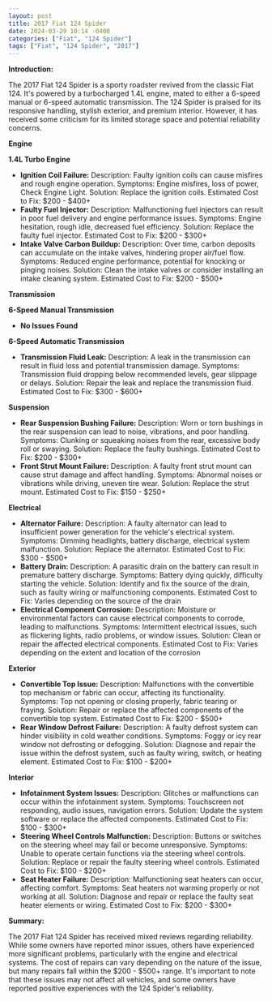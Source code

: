 ```yaml
---
layout: post
title: 2017 Fiat 124 Spider
date: 2024-03-29 10:14 -0400
categories: ["Fiat", "124 Spider"]
tags: ["Fiat", "124 Spider", "2017"]
---
```

**Introduction:**

The 2017 Fiat 124 Spider is a sporty roadster revived from the classic Fiat 124. It's powered by a turbocharged 1.4L engine, mated to either a 6-speed manual or 6-speed automatic transmission. The 124 Spider is praised for its responsive handling, stylish exterior, and premium interior. However, it has received some criticism for its limited storage space and potential reliability concerns.

**Engine**

**1.4L Turbo Engine**

* **Ignition Coil Failure:** Description: Faulty ignition coils can cause misfires and rough engine operation. Symptoms: Engine misfires, loss of power, Check Engine Light. Solution: Replace the ignition coils. Estimated Cost to Fix: $200 - $400+
* **Faulty Fuel Injector:** Description: Malfunctioning fuel injectors can result in poor fuel delivery and engine performance issues. Symptoms: Engine hesitation, rough idle, decreased fuel efficiency. Solution: Replace the faulty fuel injector. Estimated Cost to Fix: $200 - $300+
* **Intake Valve Carbon Buildup:** Description: Over time, carbon deposits can accumulate on the intake valves, hindering proper air/fuel flow. Symptoms: Reduced engine performance, potential for knocking or pinging noises. Solution: Clean the intake valves or consider installing an intake cleaning system. Estimated Cost to Fix: $200 - $500+

**Transmission**

**6-Speed Manual Transmission**
* **No Issues Found**

**6-Speed Automatic Transmission**
* **Transmission Fluid Leak:** Description: A leak in the transmission can result in fluid loss and potential transmission damage. Symptoms: Transmission fluid dropping below recommended levels, gear slippage or delays. Solution: Repair the leak and replace the transmission fluid. Estimated Cost to Fix: $300 - $600+

**Suspension**

* **Rear Suspension Bushing Failure:** Description: Worn or torn bushings in the rear suspension can lead to noise, vibrations, and poor handling. Symptoms: Clunking or squeaking noises from the rear, excessive body roll or swaying. Solution: Replace the faulty bushings. Estimated Cost to Fix: $200 - $300+
* **Front Strut Mount Failure:** Description: A faulty front strut mount can cause strut damage and affect handling. Symptoms: Abnormal noises or vibrations while driving, uneven tire wear. Solution: Replace the strut mount. Estimated Cost to Fix: $150 - $250+

**Electrical**

* **Alternator Failure:** Description: A faulty alternator can lead to insufficient power generation for the vehicle's electrical system. Symptoms: Dimming headlights, battery discharge, electrical system malfunction. Solution: Replace the alternator. Estimated Cost to Fix: $300 - $500+
* **Battery Drain:** Description: A parasitic drain on the battery can result in premature battery discharge. Symptoms: Battery dying quickly, difficulty starting the vehicle. Solution: Identify and fix the source of the drain, such as faulty wiring or malfunctioning components. Estimated Cost to Fix: Varies depending on the source of the drain
* **Electrical Component Corrosion:** Description: Moisture or environmental factors can cause electrical components to corrode, leading to malfunctions. Symptoms: Intermittent electrical issues, such as flickering lights, radio problems, or window issues. Solution: Clean or repair the affected electrical components. Estimated Cost to Fix: Varies depending on the extent and location of the corrosion

**Exterior**

* **Convertible Top Issue:** Description: Malfunctions with the convertible top mechanism or fabric can occur, affecting its functionality. Symptoms: Top not opening or closing properly, fabric tearing or fraying. Solution: Repair or replace the affected components of the convertible top system. Estimated Cost to Fix: $200 - $500+
* **Rear Window Defrost Failure:** Description: A faulty defrost system can hinder visibility in cold weather conditions. Symptoms: Foggy or icy rear window not defrosting or defogging. Solution: Diagnose and repair the issue within the defrost system, such as faulty wiring, switch, or heating element. Estimated Cost to Fix: $100 - $200+

**Interior**

* **Infotainment System Issues:** Description: Glitches or malfunctions can occur within the infotainment system. Symptoms: Touchscreen not responding, audio issues, navigation errors. Solution: Update the system software or replace the affected components. Estimated Cost to Fix: $100 - $300+
* **Steering Wheel Controls Malfunction:** Description: Buttons or switches on the steering wheel may fail or become unresponsive. Symptoms: Unable to operate certain functions via the steering wheel controls. Solution: Replace or repair the faulty steering wheel controls. Estimated Cost to Fix: $100 - $200+
* **Seat Heater Failure:** Description: Malfunctioning seat heaters can occur, affecting comfort. Symptoms: Seat heaters not warming properly or not working at all. Solution: Diagnose and repair or replace the faulty seat heater elements or wiring. Estimated Cost to Fix: $200 - $300+

**Summary:**

The 2017 Fiat 124 Spider has received mixed reviews regarding reliability. While some owners have reported minor issues, others have experienced more significant problems, particularly with the engine and electrical systems. The cost of repairs can vary depending on the nature of the issue, but many repairs fall within the $200 - $500+ range. It's important to note that these issues may not affect all vehicles, and some owners have reported positive experiences with the 124 Spider's reliability.
